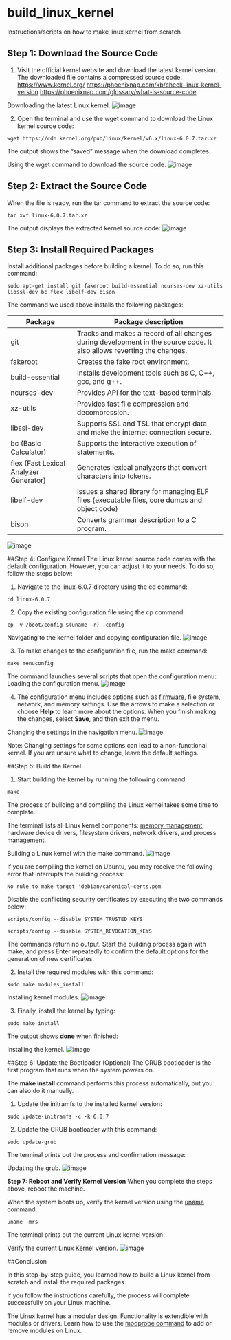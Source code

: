 # build_linux_kernel
Instructions/scripts on how to make linux kernel from scratch

## Step 1: Download the Source Code
1. Visit the official kernel website and download the latest kernel version. The downloaded file contains a compressed source code.
https://www.kernel.org/
https://phoenixnap.com/kb/check-linux-kernel-version
https://phoenixnap.com/glossary/what-is-source-code

Downloading the latest Linux kernel.
![image](https://github.com/droidpen/build_linux_kernel/assets/54828368/017c26b9-769b-4b8e-a7f2-3a4cf2e8a0cd)

2. Open the terminal and use the wget command to download the Linux kernel source code:

```
wget https://cdn.kernel.org/pub/linux/kernel/v6.x/linux-6.0.7.tar.xz
```

The output shows the “saved” message when the download completes.

Using the wget command to download the source code.
![image](https://github.com/droidpen/build_linux_kernel/assets/54828368/2e87ab75-72fb-4fde-ba7b-39c5ac5e3f46)

## Step 2: Extract the Source Code
When the file is ready, run the tar command to extract the source code:

```
tar xvf linux-6.0.7.tar.xz
```

The output displays the extracted kernel source code:
![image](https://github.com/droidpen/build_linux_kernel/assets/54828368/6eeaad4b-a963-4dbc-9b9a-1bb2cf78511f)

## Step 3: Install Required Packages
Install additional packages before building a kernel. To do so, run this command:

```
sudo apt-get install git fakeroot build-essential ncurses-dev xz-utils libssl-dev bc flex libelf-dev bison
```

The command we used above installs the following packages:

| Package |	Package description |
| --- | --- |
| git | Tracks and makes a record of all changes during development in the source code. It also allows reverting the changes. |
| fakeroot | Creates the fake root environment.
| build-essential | Installs development tools such as C, C++, gcc, and g++.
| ncurses-dev | Provides API for the text-based terminals.
| xz-utils | Provides fast file compression and decompression.
| libssl-dev | Supports SSL and TSL that encrypt data and make the internet connection secure.
| bc (Basic Calculator) | Supports the interactive execution of statements.
| flex (Fast Lexical Analyzer Generator) | Generates lexical analyzers that convert characters into tokens.
| libelf-dev | Issues a shared library for managing ELF files (executable files, core dumps and object code)
| bison | Converts grammar description to a C program.

![image](https://github.com/droidpen/build_linux_kernel/assets/54828368/73528796-b304-49dd-9c8d-877031747578)


##Step 4: Configure Kernel
The Linux kernel source code comes with the default configuration. However, you can adjust it to your needs. To do so, follow the steps below:

1. Navigate to the linux-6.0.7 directory using the cd command:
```
cd linux-6.0.7
```
2. Copy the existing configuration file using the cp command:
```
cp -v /boot/config-$(uname -r) .config
```
Navigating to the kernel folder and copying configuration file.
![image](https://github.com/droidpen/build_linux_kernel/assets/54828368/8c2d29e7-5eb4-4374-b450-e7d3180dde14)

3. To make changes to the configuration file, run the make command:
```
make menuconfig
```
The command launches several scripts that open the configuration menu:
Loading the configuration menu.
![image](https://github.com/droidpen/build_linux_kernel/assets/54828368/460ff163-66f3-4f21-a6f6-c1b98cd8aa27)

4. The configuration menu includes options such as [firmware](https://phoenixnap.com/glossary/firmware), file system, network, and memory settings. Use the arrows to make a selection or choose **Help** to learn more about the options. When you finish making the changes, select **Save**, and then exit the menu.

Changing the settings in the navigation menu.
![image](https://github.com/droidpen/build_linux_kernel/assets/54828368/e51d5232-50e4-4838-8395-630bc9d9efbe)

Note: Changing settings for some options can lead to a non-functional kernel. If you are unsure what to change, leave the default settings.


##Step 5: Build the Kernel
1. Start building the kernel by running the following command:
```
make
```
The process of building and compiling the Linux kernel takes some time to complete.

The terminal lists all Linux kernel components: [memory management](https://phoenixnap.com/glossary/memory-management), hardware device drivers, filesystem drivers, network drivers, and process management.

Building a Linux kernel with the make command.
![image](https://github.com/droidpen/build_linux_kernel/assets/54828368/68b96a71-2e8d-419f-add1-659866d9a017)

If you are compiling the kernel on Ubuntu, you may receive the following error that interrupts the building process:
```
No rule to make target 'debian/canonical-certs.pem
```
Disable the conflicting security certificates by executing the two commands below:
```
scripts/config --disable SYSTEM_TRUSTED_KEYS
```
```
scripts/config --disable SYSTEM_REVOCATION_KEYS
```
The commands return no output. Start the building process again with make, and press Enter repeatedly to confirm the default options for the generation of new certificates.

2. Install the required modules with this command:
```
sudo make modules_install
```
Installing kernel modules.
![image](https://github.com/droidpen/build_linux_kernel/assets/54828368/1a71560d-5c35-4745-b84b-b2d044df591e)

3. Finally, install the kernel by typing:
```
sudo make install 
```
The output shows **done** when finished:

Installing the kernel.
![image](https://github.com/droidpen/build_linux_kernel/assets/54828368/7fc200e4-b12a-4127-ac78-dbd7b3ea9ba8)


##Step 6: Update the Bootloader (Optional)
The GRUB bootloader is the first program that runs when the system powers on.

The **make install** command performs this process automatically, but you can also do it manually.

1. Update the initramfs to the installed kernel version:
```
sudo update-initramfs -c -k 6.0.7
```
2. Update the GRUB bootloader with this command:
```
sudo update-grub
```
The terminal prints out the process and confirmation message:

Updating the grub.
![image](https://github.com/droidpen/build_linux_kernel/assets/54828368/9fc0743c-ee83-4725-9529-0f31c29bf101)


**Step 7: Reboot and Verify Kernel Version**
When you complete the steps above, reboot the machine.

When the system boots up, verify the kernel version using the [uname](https://phoenixnap.com/kb/uname-linux) command:
```
uname -mrs
```
The terminal prints out the current Linux kernel version.

Verify the current Linux Kernel version.
![image](https://github.com/droidpen/build_linux_kernel/assets/54828368/e6011fc3-0dd7-422d-a9a2-9ee40381687e)

##Conclusion

In this step-by-step guide, you learned how to build a Linux kernel from scratch and install the required packages.

If you follow the instructions carefully, the process will complete successfully on your Linux machine.

The Linux kernel has a modular design. Functionality is extendible with modules or drivers. Learn how to use the [modprobe command](https://phoenixnap.com/kb/modprobe-command) to add or remove modules on Linux.
